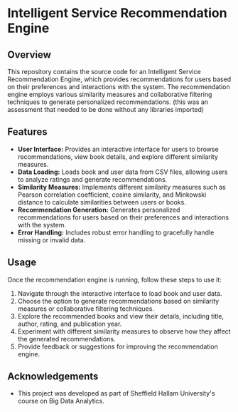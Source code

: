 # Intelligent Service Recommendation Engine

## Overview
This repository contains the source code for an Intelligent Service Recommendation Engine, which provides recommendations for users based on their preferences and interactions with the system. The recommendation engine employs various similarity measures and collaborative filtering techniques to generate personalized recommendations.
(this was an assessment that needed to be done without any libraries imported)

## Features
- **User Interface:** Provides an interactive interface for users to browse recommendations, view book details, and explore different similarity measures.
- **Data Loading:** Loads book and user data from CSV files, allowing users to analyze ratings and generate recommendations.
- **Similarity Measures:** Implements different similarity measures such as Pearson correlation coefficient, cosine similarity, and Minkowski distance to calculate similarities between users or books.
- **Recommendation Generation:** Generates personalized recommendations for users based on their preferences and interactions with the system.
- **Error Handling:** Includes robust error handling to gracefully handle missing or invalid data.

## Usage
Once the recommendation engine is running, follow these steps to use it:

1. Navigate through the interactive interface to load book and user data.
2. Choose the option to generate recommendations based on similarity measures or collaborative filtering techniques.
3. Explore the recommended books and view their details, including title, author, rating, and publication year.
4. Experiment with different similarity measures to observe how they affect the generated recommendations.
5. Provide feedback or suggestions for improving the recommendation engine.

## Acknowledgements
- This project was developed as part of Sheffield Hallam University's course on Big Data Analytics.
